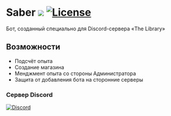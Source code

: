 # Saber ![](https://img.shields.io/badge/python-3.6+-blue.svg) [![License](https://img.shields.io/github/license/runic-tears/twig-bot)](./LICENSE)

Бот, созданный специально для Discord-сервера «The Library»

## Возможности
- Подсчёт опыта
- Создание магазина
- Менджмент опыта со стороны Администратора
- Защита от добавления бота на сторонние серверы

### Сервер Discord
[![Discord](https://discordapp.com/api/guilds/612406451109101599/embed.png?style=banner2)](https://discord.gg/QM7mZ5V)
